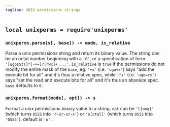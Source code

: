 ```yaml
---
tagline: UNIX permissions strings
---
```


## `local unixperms = require'unixperms'`

### `unixperms.parse(s[, base]) -> mode, is_relative`

Parse a unix permissions string and return its binary value. The string
can be an octal number beginning with a `'0'`, or a specification of form
`'[ugosStT]*[-+=]?[rwx]+ ...'`. `is_relative` is `true` if the permissions
do not modify the entire mask of the `base`, eg. `'+x'` (i.e. `'ugo+x'`) says
"add the execute bit for all" and it's thus a relative spec, while `'rx'`
(i.e. `'ugo=rx'`) says "set the read and execute bits for all" and it's thus
an absolute spec. `base` defaults to `0`.

### `unixperms.format(mode[, opt]) -> s`

Format a unix permissions binary value to a string. `opt` can be `'l[ong]'`
(which turns `0555` into `'r-xr-xr-x'`) or `'o[ctal]'` (which turns `0555`
into `'0555'`). default is `'o'`.

